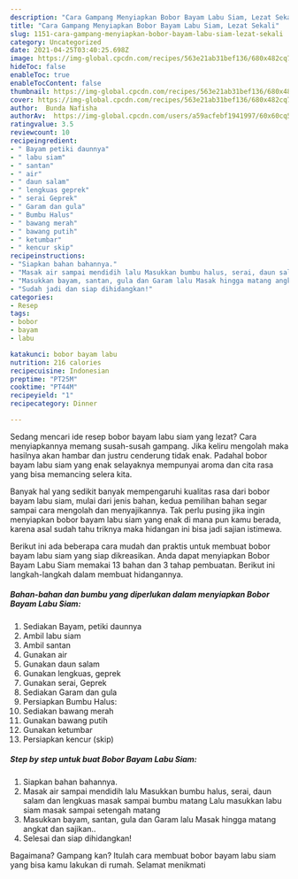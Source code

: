 ```yaml
---
description: "Cara Gampang Menyiapkan Bobor Bayam Labu Siam, Lezat Sekali"
title: "Cara Gampang Menyiapkan Bobor Bayam Labu Siam, Lezat Sekali"
slug: 1151-cara-gampang-menyiapkan-bobor-bayam-labu-siam-lezat-sekali
category: Uncategorized
date: 2021-04-25T03:40:25.698Z
image: https://img-global.cpcdn.com/recipes/563e21ab31bef136/680x482cq70/bobor-bayam-labu-siam-foto-resep-utama.jpg
hideToc: false
enableToc: true
enableTocContent: false
thumbnail: https://img-global.cpcdn.com/recipes/563e21ab31bef136/680x482cq70/bobor-bayam-labu-siam-foto-resep-utama.jpg
cover: https://img-global.cpcdn.com/recipes/563e21ab31bef136/680x482cq70/bobor-bayam-labu-siam-foto-resep-utama.jpg
author:  Bunda Nafisha
authorAv:  https://img-global.cpcdn.com/users/a59acfebf1941997/60x60cq50/avatar.jpg
ratingvalue: 3.5
reviewcount: 10
recipeingredient:
- " Bayam petiki daunnya"
- " labu siam"
- " santan"
- " air"
- " daun salam"
- " lengkuas geprek"
- " serai Geprek"
- " Garam dan gula"
- " Bumbu Halus"
- " bawang merah"
- " bawang putih"
- " ketumbar"
- " kencur skip"
recipeinstructions:
- "Siapkan bahan bahannya."
- "Masak air sampai mendidih lalu Masukkan bumbu halus, serai, daun salam dan lengkuas masak sampai bumbu matang Lalu masukkan labu siam masak sampai setengah matang"
- "Masukkan bayam, santan, gula dan Garam lalu Masak hingga matang angkat dan sajikan.."
- "Sudah jadi dan siap dihidangkan!"
categories:
- Resep
tags:
- bobor
- bayam
- labu

katakunci: bobor bayam labu 
nutrition: 216 calories
recipecuisine: Indonesian
preptime: "PT25M"
cooktime: "PT44M"
recipeyield: "1"
recipecategory: Dinner

---
```



Sedang mencari ide resep bobor bayam labu siam yang lezat? Cara menyiapkannya memang susah-susah gampang. Jika keliru mengolah maka hasilnya akan hambar dan justru cenderung tidak enak. Padahal bobor bayam labu siam yang enak selayaknya mempunyai aroma dan cita rasa yang bisa memancing selera kita.




Banyak hal yang sedikit banyak mempengaruhi kualitas rasa dari bobor bayam labu siam, mulai dari jenis bahan, kedua pemilihan bahan segar sampai cara mengolah dan menyajikannya. Tak perlu pusing jika ingin menyiapkan bobor bayam labu siam yang enak di mana pun kamu berada, karena asal sudah tahu triknya maka hidangan ini bisa jadi sajian istimewa.


Berikut ini ada beberapa cara mudah dan praktis untuk membuat bobor bayam labu siam yang siap dikreasikan. Anda dapat menyiapkan Bobor Bayam Labu Siam memakai 13 bahan dan 3 tahap pembuatan. Berikut ini langkah-langkah dalam membuat hidangannya.

<!--inarticleads1-->

##### Bahan-bahan dan bumbu yang diperlukan dalam menyiapkan Bobor Bayam Labu Siam:

1. Sediakan  Bayam, petiki daunnya
1. Ambil  labu siam
1. Ambil  santan
1. Gunakan  air
1. Gunakan  daun salam
1. Gunakan  lengkuas, geprek
1. Gunakan  serai, Geprek
1. Sediakan  Garam dan gula
1. Persiapkan  Bumbu Halus:
1. Sediakan  bawang merah
1. Gunakan  bawang putih
1. Gunakan  ketumbar
1. Persiapkan  kencur (skip)




<!--inarticleads2-->

##### Step by step untuk buat Bobor Bayam Labu Siam:

1. Siapkan bahan bahannya.
1. Masak air sampai mendidih lalu Masukkan bumbu halus, serai, daun salam dan lengkuas masak sampai bumbu matang Lalu masukkan labu siam masak sampai setengah matang
1. Masukkan bayam, santan, gula dan Garam lalu Masak hingga matang angkat dan sajikan..
1. Selesai dan siap dihidangkan!



Bagaimana? Gampang kan? Itulah cara membuat bobor bayam labu siam yang bisa kamu lakukan di rumah. Selamat menikmati
